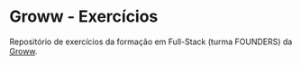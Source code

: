# Groww - Exercícios
Repositório de exercícios da formação em Full-Stack (turma FOUNDERS) da [Groww](https://groww.com.br/).


